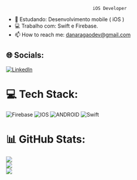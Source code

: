                                      iOS Developer

- 🔭 Estudando: Desenvolvimento mobile ( iOS )
- 💻 Trabalho com: Swift e Firebase.
- 📫 How to reach me: danaragaodev@gmail.com

## 🌐 Socials:
[![LinkedIn](https://img.shields.io/badge/LinkedIn-%230077B5.svg?logo=linkedin&logoColor=white)](https://linkedin.com/in/devdanaragao) 

# 💻 Tech Stack:
![Firebase](https://img.shields.io/badge/firebase-%23039BE5.svg?style=for-the-badge&logo=firebase) ![IOS](https://img.shields.io/badge/IOS-%2320232a.svg?style=for-the-badge&logo=apple&logoColor=white) ![ANDROID](https://img.shields.io/badge/android-%2320232a.svg?style=for-the-badge&logo=android&logoColor=%a4c639) ![Swift](https://img.shields.io/badge/swift-F54A2A?style=for-the-badge&logo=swift&logoColor=white)
# 📊 GitHub Stats:
![](https://github-readme-stats.vercel.app/api?username=devdanaragao&theme=vue-dark&hide_border=true&include_all_commits=false&count_private=true)<br/>
![](https://github-readme-streak-stats.herokuapp.com/?user=devdanaragao&theme=vue-dark&hide_border=true)<br/>
![](https://github-readme-stats.vercel.app/api/top-langs/?username=devdanaragao&theme=vue-dark&hide_border=true&include_all_commits=false&count_private=true&layout=compact)

<!-- Proudly created with GPRM ( https://gprm.itsvg.in ) -->
